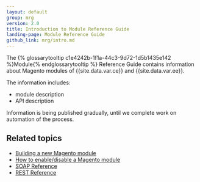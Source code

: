 ```yaml
---
layout: default
group: mrg
version: 2.0
title: Introduction to Module Reference Guide
landing-page: Module Reference Guide
github_link: mrg/intro.md
---
```


The {% glossarytooltip c1e4242b-1f1a-44c3-9d72-1d5b1435e142 %}Module{% endglossarytooltip %} Reference Guide contains information about Magento modules of {{site.data.var.ce}}
 and {{site.data.var.ee}}.

The information includes:

- module description
- API description

Information is being published gradually, until we complete work on automation of the process.

<h2>Related topics</h2>

* <a href="{{page.baseurl}}extension-dev-guide/bk-extension-dev-guide.html">Building a new Magento module</a>
* <a href="{{page.baseurl}}extension-dev-guide/enable-module.html">How to enable/disable a Magento module</a>
* <a href="{{page.baseurl}}soap/bk-soap.html">SOAP Reference</a>
* <a href="{{page.baseurl}}rest/bk-rest.html">REST Reference</a>
